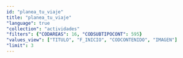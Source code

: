 ```yaml
---
id: "planea_tu_viaje"
title: "planea_tu_viaje"
"language": true
"collection": "actividades"
"filters": {"CODAREAS": 16, "CODSUBTIPOCONT": 595}
"values_view": ["TITULO", "F_INICIO", "CODCONTENIDO", "IMAGEN"]
"limit": 3
---
```

<app-chessboard-nav></app-chessboard-nav>
<div flex="100" flex-gt-xs="80" layout="column" ng-include="'assets/atoms/main/actividades.htm'"></div>

